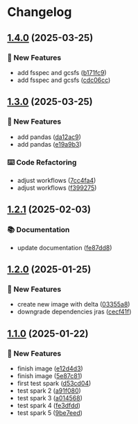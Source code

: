 # Changelog

## [1.4.0](https://github.com/GersonRS/spark/compare/v1.3.0...v1.4.0) (2025-03-25)


### 🚀 New Features

* add fsspec and gcsfs ([b171fc9](https://github.com/GersonRS/spark/commit/b171fc969ff6aee03453d4b0fb5722838c0f1023))
* add fsspec and gcsfs ([cdc06cc](https://github.com/GersonRS/spark/commit/cdc06ccfca6c4533c007fd19daa2530ff86b2ce9))

## [1.3.0](https://github.com/GersonRS/spark/compare/v1.2.1...v1.3.0) (2025-03-25)


### 🚀 New Features

* add pandas ([da12ac9](https://github.com/GersonRS/spark/commit/da12ac9fed52cc287e9c890cbb1dacc7098f7db7))
* add pandas ([e19a9b3](https://github.com/GersonRS/spark/commit/e19a9b3b3cdcc868b05ec9f5acf0c2707c5f483b))


### ⌨️ Code Refactoring

* adjust workflows ([7cc4fa4](https://github.com/GersonRS/spark/commit/7cc4fa489431e1e48a1dad6cf44159344ffb1787))
* adjust workflows ([f399275](https://github.com/GersonRS/spark/commit/f39927566dd5dda2ea44d0b5aa40ed978bbeb713))

## [1.2.1](https://github.com/GersonRS/spark/compare/v1.2.0...v1.2.1) (2025-02-03)


### 📚 Documentation

* update documentation ([fe87dd8](https://github.com/GersonRS/spark/commit/fe87dd863362b3a52fa790db78ee13abb60fcba7))

## [1.2.0](https://github.com/GersonRS/spark/compare/v1.1.0...v1.2.0) (2025-01-25)


### 🚀 New Features

* create new image with delta ([03355a8](https://github.com/GersonRS/spark/commit/03355a8cb411e1512bf4bf3726aee7dfda9d20f3))
* downgrade dependencies jras ([cecf41f](https://github.com/GersonRS/spark/commit/cecf41ff1d9b58a4ccb2daff064228152cc77dd5))

## [1.1.0](https://github.com/GersonRS/spark/compare/v1.0.0...v1.1.0) (2025-01-22)


### 🚀 New Features

* finish image ([e12d4d3](https://github.com/GersonRS/spark/commit/e12d4d3e9d9310cc7db2908c6366c256b761f0f7))
* finish image ([5e87c81](https://github.com/GersonRS/spark/commit/5e87c8102f30ac44906676b97edb14da32ffd8a2))
* first test spark ([d53cd04](https://github.com/GersonRS/spark/commit/d53cd040683b26f46caeb6355b32dd18bd8d5448))
* test spark 2 ([a91f080](https://github.com/GersonRS/spark/commit/a91f080178498755fd4346388241c6decd3cf483))
* test spark 3 ([a014568](https://github.com/GersonRS/spark/commit/a0145681615d2ba5c6da4d218dfb74a16c52f2e7))
* test spark 4 ([fe3dfdd](https://github.com/GersonRS/spark/commit/fe3dfdd8937965dbb89e694e2c909b8d130e40b1))
* test spark 5 ([9be7eed](https://github.com/GersonRS/spark/commit/9be7eedfa34394397d1c3cd43d76df20533b67cd))
